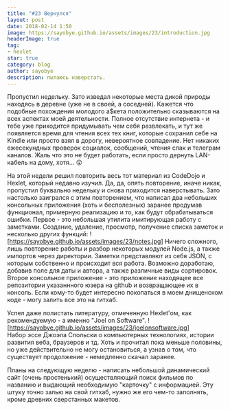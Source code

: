 ```yaml
---
title: "#23 Вернулся"
layout: post
date: 2018-02-14 1:50
image: https://sayobye.github.io/assets/images/23/introduction.jpg
headerImage: true
tag:
- hexlet
star: true
category: blog
author: sayobye
description: пытаюсь наверстать.
---
```


Пропустил недельку. Зато изведал некоторые места дикой природы находясь в деревне (уже не в своей, а соседней). Кажется что подобные похождения молодого а$кета положительно сказываются на всех аспектах моей деятельности. Полное отсутствие интернета - и тебе уже приходится придумывать чем себя развлекать, и тут же появляется время для чтения всех тех книг, которые сохранил себе на Kindle или просто взял в дорогу, невероятное совпадение. Нет никаких ежесекундных проверок социалок, сообщений, чтения слак и телеграм каналов. Жаль что это не будет работать, если просто дернуть LAN-кабель на дому, хотя... :astonished:

На этой недели решил повторить весь тот материал из CodeDojo и Hexlet, который недавно изучил. Да, да, опять повторение, иначе никак, пропустил буквально недельку и снова приходится наверстывать. Зато настолько заигрался с этим повторением, что написал два небольших консольных приложения (хоть и бесполезных) заранее продумав функционал, примерную реализацию и то, как будут обрабатываться ошибки. 
Первое - это небольшая утилита имитирующая работу с заметками. Создание, удаление, просмотр, получение списка заметок и несколько других функций:
![https://sayobye.github.io/assets/images/23/notes.jpg]
Ничего сложного, лишь повторение работы и разбор некоторых модулей Node.js, а также импортов через директории. Заметки представляют из себя JSON, с которым собственно и происходит вся работа. Возможно доработаю, добавив поле для даты и автора, а также различные виды сортировок.
Второе консольное приложение - это приложение находящее все репозитории указаннного юзера на github и возвращающее их в консоль. Если кому-то будет интересно покопаться в моем днищенском коде - могу залить все это на гитхаб.

Успел даже полистать литературу, отмеченную Hexlet'ом, как рекомендуемую - а именно "Joel on Software".
![https://sayobye.github.io/assets/images/23/joelonsoftware.jpg]  
Набор эссе Джоэла Спольски о компьютерных технологиях, истории развития веба, браузеров и тд. Хоть и прочитал пока меньше половины, но уже действительно не могу остановиться, а узнав о том, что существует продолжение - немедленно скачал заранее.  

Планы на следующую неделю - написать небольшой динамический сайт (очень простенький) осуществляющий поиск фильмов по названию и выдающий необходимую "карточку" с информацией. Эту штуку точно залью на свой гитхаб, нужно же его чем-то заполнять, кроме древних сверстанных макетов. 